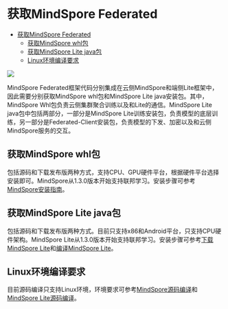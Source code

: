 # 获取MindSpore Federated

<!-- TOC -->

- [获取MindSpore Federated](#获取mindspore-federated)
    - [获取MindSpore whl包](#获取mindspore-whl包)
    - [获取MindSpore Lite java包](#获取mindspore-lite-java包)
    - [Linux环境编译要求](#linux环境编译要求)

<!-- /TOC -->

<a href="https://gitee.com/mindspore/docs/blob/r1.5/docs/federated/docs/source_zh_cn/federated_install.md" target="_blank"><img src="https://gitee.com/mindspore/docs/raw/r1.5/resource/_static/logo_source.png"></a>

MindSpore Federated框架代码分别集成在云侧MindSpore和端侧Lite框架中，因此需要分别获取MindSpore whl包和MindSpore Lite java安装包。其中，MindSpore Whl包负责云侧集群聚合训练以及和Lite的通信。MindSpore Lite java包中包括两部分，一部分是MindSpore Lite训练安装包，负责模型的底层训练，另一部分是Federated-Client安装包，负责模型的下发、加密以及和云侧MindSpore服务的交互。

## 获取MindSpore whl包

包括源码和下载发布版两种方式，支持CPU、GPU硬件平台，根据硬件平台选择安装即可。MindSpore从1.3.0版本开始支持联邦学习。安装步骤可参考[MindSpore安装指南](https://www.mindspore.cn/install)。

## 获取MindSpore Lite java包

包括源码和下载发布版两种方式。目前只支持x86和Android平台，只支持CPU硬件架构。MindSpore Lite从1.3.0版本开始支持联邦学习。安装步骤可参考[下载MindSpore Lite](https://www.mindspore.cn/lite/docs/zh-CN/r1.5/use/downloads.html)和[编译MindSpore Lite](https://www.mindspore.cn/lite/docs/zh-CN/r1.5/use/build.html)。

## Linux环境编译要求

目前源码编译只支持Linux环境，环境要求可参考[MindSpore源码编译](https://www.mindspore.cn/install)和[MindSpore Lite源码编译](https://www.mindspore.cn/lite/docs/zh-CN/r1.5/use/build.html)。

